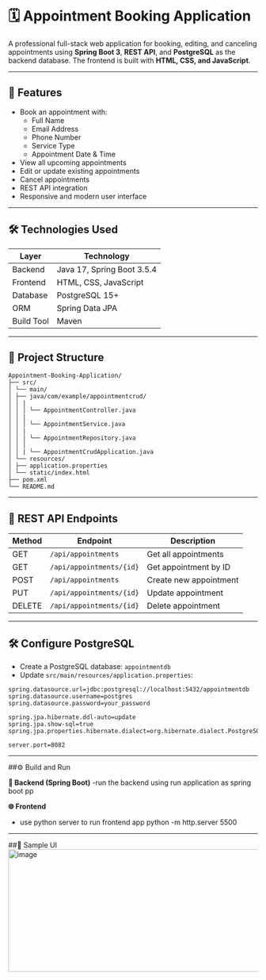 # 🗓️ Appointment Booking Application

A professional full-stack web application for booking, editing, and canceling appointments using **Spring Boot 3**, **REST API**, and **PostgreSQL** as the backend database. The frontend is built with **HTML, CSS, and JavaScript**.

---

## 🚀 Features

- Book an appointment with:
  - Full Name
  - Email Address
  - Phone Number
  - Service Type
  - Appointment Date & Time
- View all upcoming appointments
- Edit or update existing appointments
- Cancel appointments
- REST API integration
- Responsive and modern user interface

---

## 🛠 Technologies Used

| Layer       | Technology           |
|-------------|----------------------|
| Backend     | Java 17, Spring Boot 3.5.4 |
| Frontend    | HTML, CSS, JavaScript |
| Database    | PostgreSQL 15+        |
| ORM         | Spring Data JPA       |
| Build Tool  | Maven                 |

---

## 📁 Project Structure

```
Appointment-Booking-Application/
├── src/
│ └── main/
│ ├── java/com/example/appointmentcrud/
│ │ |
│ │ │ └── AppointmentController.java
│ │ |
│ │ │ └── AppointmentService.java
│ │ |
│ │ │ └── AppointmentRepository.java
│ │ │ 
│ │ | └── AppointmentCrudApplication.java
│ └── resources/
│ ├── application.properties
│ └── static/index.html
├── pom.xml
└── README.md

```

---

## 🧩 REST API Endpoints

| Method | Endpoint                | Description             |
|--------|-------------------------|-------------------------|
| GET    | `/api/appointments`     | Get all appointments    |
| GET    | `/api/appointments/{id}`| Get appointment by ID   |
| POST   | `/api/appointments`     | Create new appointment  |
| PUT    | `/api/appointments/{id}`| Update appointment      |
| DELETE | `/api/appointments/{id}`| Delete appointment      |

---

## 🛠️ Configure PostgreSQL

- Create a PostgreSQL database: `appointmentdb`
- Update `src/main/resources/application.properties`:

```properties
spring.datasource.url=jdbc:postgresql://localhost:5432/appointmentdb
spring.datasource.username=postgres
spring.datasource.password=your_password

spring.jpa.hibernate.ddl-auto=update
spring.jpa.show-sql=true
spring.jpa.properties.hibernate.dialect=org.hibernate.dialect.PostgreSQLDialect

server.port=8082
```
---
##⚙️ Build and Run

**🧪 Backend (Spring Boot)**
-run the backend using run application as spring boot pp

**🌐 Frontend**
  - use python server to run frontend app
    python -m http.server 5500

---

##📸 Sample UI
<img width="631" height="247" alt="image" src="C:\Users\Rajnandini\Pictures\output.png" />
